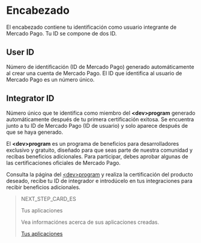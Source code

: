 # Encabezado
 
El encabezado contiene tu identificación como usuario integrante de Mercado Pago. Tu ID se compone de dos ID.
 
## User ID
 
Número de identificación (ID de Mercado Pago) generado automáticamente al crear una cuenta de Mercado Pago. El ID que identifica al usuario de Mercado Pago es un número único.
 
## Integrator ID
 
Número único que te identifica como miembro del **&lt;dev&gt;program** generado automáticamente después de tu primera certificación exitosa. Se encuentra junto a tu ID de Mercado Pago (ID de usuario) y solo aparece después de que se haya generado.
 
El **&lt;dev&gt;program** es un programa de beneficios para desarrolladores exclusivo y gratuito, diseñado para que seas parte de nuestra comunidad y recibas beneficios adicionales. Para participar, debes aprobar algunas de las certificaciones oficiales de Mercado Pago.
 
Consulta la página del [&lt;dev&gt;program](https://www.mercadopago[FAKER][URL][DOMAIN]/developers/es/developer-program) y realiza la certificación del producto deseado, recibe tu ID de integrador e introdúcelo en tus integraciones para recibir beneficios adicionales.

> NEXT_STEP_CARD_ES
>
> Tus aplicaciones
>
> Vea informaciónes acerca de sus aplicaciones creadas.
>
> [Tus aplicaciones](https://www.mercadopago[FAKER][URL][DOMAIN]/developers/es/guides/resources/dashboard/aplications)